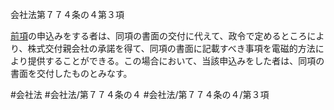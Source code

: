 会社法第７７４条の４第３項

[前項](会社法＿＿＿＿第７７４条の４第２項)の申込みをする者は、同項の書面の交付に代えて、政令で定めるところにより、株式交付親会社の承諾を得て、同項の書面に記載すべき事項を電磁的方法により提供することができる。この場合において、当該申込みをした者は、同項の書面を交付したものとみなす。

#会社法
#会社法/第７７４条の４
#会社法/第７７４条の４/第３項
